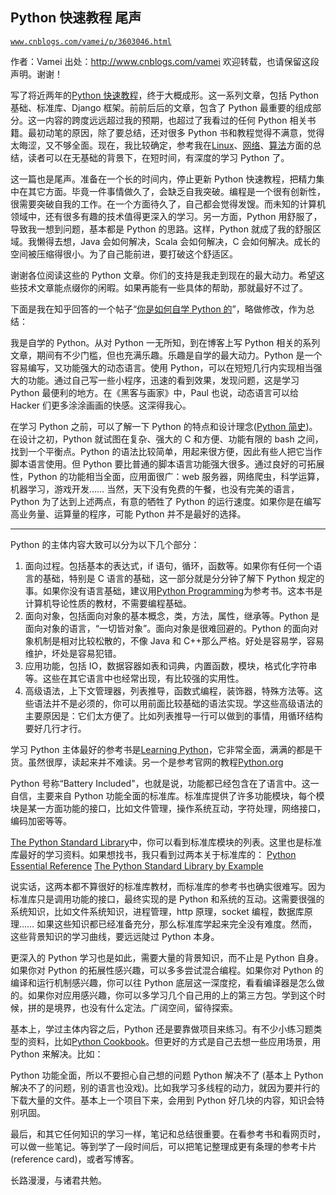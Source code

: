 ## Python 快速教程 尾声

[`www.cnblogs.com/vamei/p/3603046.html`](http://www.cnblogs.com/vamei/p/3603046.html)

作者：Vamei 出处：http://www.cnblogs.com/vamei 欢迎转载，也请保留这段声明。谢谢！

写了将近两年的[Python 快速教程](http://www.cnblogs.com/vamei/archive/2012/09/13/2682778.html)，终于大概成形。这一系列文章，包括 Python 基础、标准库、Django 框架。前前后后的文章，包含了 Python 最重要的组成部分。这一内容的跨度远远超过我的预期，也超过了我看过的任何 Python 相关书籍。最初动笔的原因，除了要总结，还对很多 Python 书和教程觉得不满意，觉得太晦涩，又不够全面。现在，我比较确定，参考我在[Linux](http://www.cnblogs.com/vamei/archive/2012/10/10/2718229.html)、[网络](http://www.cnblogs.com/vamei/archive/2012/12/05/2802811.html)、[算法](http://www.cnblogs.com/vamei/archive/2012/12/05/2802811.html)方面的总结，读者可以在无基础的背景下，在短时间，有深度的学习 Python 了。

这一篇也是尾声。准备在一个长的时间内，停止更新 Python 快速教程，把精力集中在其它方面。毕竟一件事情做久了，会缺乏自我突破。编程是一个很有创新性，很需要突破自我的工作。在一个方面待久了，自己都会觉得发馊。而未知的计算机领域中，还有很多有趣的技术值得更深入的学习。另一方面，Python 用舒服了，导致我一想到问题，基本都是 Python 的思路。这样，Python 就成了我的舒服区域。我懒得去想，Java 会如何解决，Scala 会如何解决，C 会如何解决。成长的空间被压缩得很小。为了自己能前进，要打破这个舒适区。

谢谢各位阅读这些的 Python 文章。你们的支持是我走到现在的最大动力。希望这些技术文章能点缀你的闲暇。如果再能有一些具体的帮助，那就最好不过了。

下面是我在知乎回答的一个帖子“[你是如何自学 Python 的](http://www.zhihu.com/question/20702054/answer/22886485?group_id=204761075)”，略做修改，作为总结：

我是自学的 Python。从对 Python 一无所知，到在博客上写 Python 相关的系列文章，期间有不少门槛，但也充满乐趣。乐趣是自学的最大动力。Python 是一个容易编写，又功能强大的动态语言。使用 Python，可以在短短几行内实现相当强大的功能。通过自己写一些小程序，迅速的看到效果，发现问题，这是学习 Python 最便利的地方。在《黑客与画家》中，Paul 也说，动态语言可以给 Hacker 们更多涂涂画画的快感。这深得我心。

在学习 Python 之前，可以了解一下 Python 的特点和设计理念([Python 简史](http://www.cnblogs.com/vamei/archive/2013/02/06/2892628.html))。在设计之初，Python 就试图在复杂、强大的 C 和方便、功能有限的 bash 之间，找到一个平衡点。Python 的语法比较简单，用起来很方便，因此有些人把它当作脚本语言使用。但 Python 要比普通的脚本语言功能强大很多。通过良好的可拓展性，Python 的功能相当全面，应用面很广：web 服务器，网络爬虫，科学运算，机器学习，游戏开发…… 当然，天下没有免费的午餐，也没有完美的语言，Python 为了达到上述两点，有意的牺牲了 Python 的运行速度。如果你是在编写高业务量、运算量的程序，可能 Python 并不是最好的选择。

-----

Python 的主体内容大致可以分为以下几个部分：

1.  面向过程。包括基本的表达式，if 语句，循环，函数等。如果你有任何一个语言的基础，特别是 C 语言的基础，这一部分就是分分钟了解下 Python 规定的事。如果你没有语言基础，建议用[Python Programming](http://book.douban.com/subject/5407267/)为参考书。这本书是计算机导论性质的教材，不需要编程基础。
2.  面向对象，包括面向对象的基本概念，类，方法，属性，继承等。Python 是面向对象的语言，“一切皆对象”。面向对象是很难回避的。Python 的面向对象机制是相对比较松散的，不像 Java 和 C++那么严格。好处是容易学，容易维护，坏处是容易犯错。
3.  应用功能，包括 IO，数据容器如表和词典，内置函数，模块，格式化字符串等。这些在其它语言中也经常出现，有比较强的实用性。
4.  高级语法，上下文管理器，列表推导，函数式编程，装饰器，特殊方法等。这些语法并不是必须的，你可以用前面比较基础的语法实现。学这些高级语法的主要原因是：它们太方便了。比如列表推导一行可以做到的事情，用循环结构要好几行才行。

学习 Python 主体最好的参考书是[Learning Python](http://book.douban.com/subject/3988517/)，它非常全面，满满的都是干货。虽然很厚，读起来并不难读。另一个是参考官网的教程[Python.org](http://python.org/)

Python 号称“Battery Included"，也就是说，功能都已经包含在了语言中。这一自信，主要来自 Python 功能全面的标准库。标准库提供了许多功能模块，每个模块是某一方面功能的接口，比如文件管理，操作系统互动，字符处理，网络接口，编码加密等等。

[The Python Standard Library](http://docs.python.org/2/library/)中，你可以看到标准库模块的列表。这里也是标准库最好的学习资料。如果想找书，我只看到过两本关于标准库的：
[Python Essential Reference](http://book.douban.com/subject/3273420/)
[The Python Standard Library by Example](http://book.douban.com/subject/6540551/)

说实话，这两本都不算很好的标准库教材，而标准库的参考书也确实很难写。因为标准库只是调用功能的接口，最终实现的是 Python 和系统的互动。这需要很强的系统知识，比如文件系统知识，进程管理，http 原理，socket 编程，数据库原理…… 如果这些知识都已经准备充分，那么标准库学起来完全没有难度。然而，这些背景知识的学习曲线，要远远陡过 Python 本身。

更深入的 Python 学习也是如此，需要大量的背景知识，而不止是 Python 自身。如果你对 Python 的拓展性感兴趣，可以多多尝试混合编程。如果你对 Python 的编译和运行机制感兴趣，你可以往 Python 底层这一深度挖，看看编译器是怎么做的。如果你对应用感兴趣，你可以多学习几个自己用的上的第三方包。学到这个时候，拼的是境界，也没有什么定法。广阔空间，留待探索。

基本上，学过主体内容之后，Python 还是要靠做项目来练习。有不少小练习题类型的资料，比如[Python Cookbook](http://book.douban.com/subject/1418172/)。但更好的方式是自己去想一些应用场景，用 Python 来解决。比如：

Python 功能全面，所以不要担心自己想的问题 Python 解决不了 (基本上 Python 解决不了的问题，别的语言也没戏)。比如我学习多线程的动力，就因为要并行的下载大量的文件。基本上一个项目下来，会用到 Python 好几块的内容，知识会特别巩固。

最后，和其它任何知识的学习一样，笔记和总结很重要。在看参考书和看网页时，可以做一些笔记。等到学了一段时间后，可以把笔记整理成更有条理的参考卡片(reference card)，或者写博客。

长路漫漫，与诸君共勉。